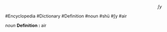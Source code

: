 
<div align="right"><i>ʃy</i></div>

#Encyclopedia #Dictionary #Definition #noun #shü #ʃy #air

*noun*
**Definition :** air